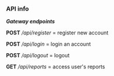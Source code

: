 ### API info

***Gateway endpoints***

**POST**	*/api/register* 	= register new account

**POST**	*/api/login* 			= login an account

**POST**  */api/logout*			= logout

**GET** 	*/api/reports*		= access user's reports

